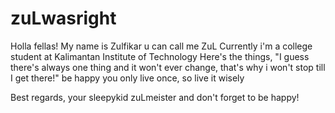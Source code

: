 # zuLwasright
Holla fellas! My name is Zulfikar u can call me ZuL
Currently i'm a college student at Kalimantan Institute of Technology
Here's the things, "I guess there's always one thing and it won't ever change, that's why i won't stop till I get there!"
be happy you only live once, so live it wisely

Best regards, your sleepykid zuLmeister
and don't forget to be happy!
